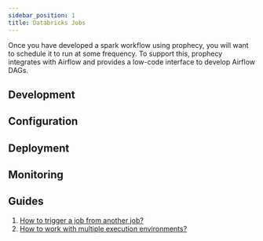 ```yaml
---
sidebar_position: 1
title: Databricks Jobs
---
```


Once you have developed a spark workflow using prophecy, you will want to schedule it to run at some frequency. To
support this, prophecy integrates with Airflow and provides a low-code interface to develop Airflow DAGs.

## Development

## Configuration 

## Deployment

## Monitoring 

## Guides

1. [How to trigger a job from another job?](/tutorials/low-code-jobs/multi-jobs-trigger)
2. [How to work with multiple execution environments?](/tutorials/low-code-jobs/multi-fabric-deployments)
